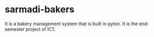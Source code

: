 # sarmadi-bakers
It is a bakery management system that is built in pyton. It is the end-semester project of ICT.

